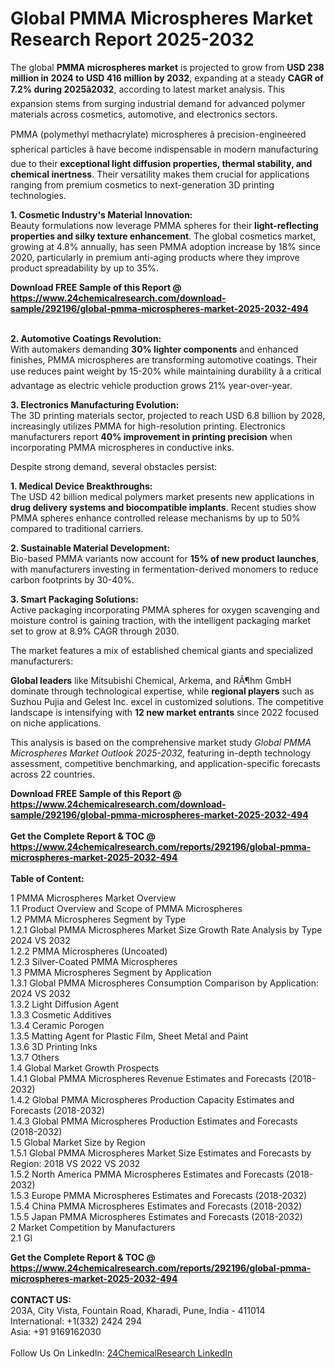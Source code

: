 <h1>Global PMMA Microspheres Market Research Report 2025-2032</h1><p>The global <strong>PMMA microspheres market</strong> is projected to grow from <strong>USD 238 million in 2024 to USD 416 million by 2032</strong>, expanding at a steady <strong>CAGR of 7.2% during 2025â2032</strong>, according to latest market analysis. This expansion stems from surging industrial demand for advanced polymer materials across cosmetics, automotive, and electronics sectors.</p><p>PMMA (polymethyl methacrylate) microspheres â precision-engineered spherical particles â have become indispensable in modern manufacturing due to their <strong>exceptional light diffusion properties, thermal stability, and chemical inertness</strong>. Their versatility makes them crucial for applications ranging from premium cosmetics to next-generation 3D printing technologies.</p><p><strong>1. Cosmetic Industry's Material Innovation:</strong><br>
Beauty formulations now leverage PMMA spheres for their <strong>light-reflecting properties and silky texture enhancement</strong>. The global cosmetics market, growing at 4.8% annually, has seen PMMA adoption increase by 18% since 2020, particularly in premium anti-aging products where they improve product spreadability by up to 35%.</p><div><b>Download FREE Sample of this Report @ 
            <a href="https://www.24chemicalresearch.com/download-sample/292196/global-pmma-microspheres-market-2025-2032-494">
            https://www.24chemicalresearch.com/download-sample/292196/global-pmma-microspheres-market-2025-2032-494</a></b></div><br><p><strong>2. Automotive Coatings Revolution:</strong><br>
With automakers demanding <strong>30% lighter components</strong> and enhanced finishes, PMMA microspheres are transforming automotive coatings. Their use reduces paint weight by 15-20% while maintaining durability â a critical advantage as electric vehicle production grows 21% year-over-year.</p><p><strong>3. Electronics Manufacturing Evolution:</strong><br>
The 3D printing materials sector, projected to reach USD 6.8 billion by 2028, increasingly utilizes PMMA for high-resolution printing. Electronics manufacturers report <strong>40% improvement in printing precision</strong> when incorporating PMMA microspheres in conductive inks.</p><p>Despite strong demand, several obstacles persist:</p><p><strong>1. Medical Device Breakthroughs:</strong><br>
The USD 42 billion medical polymers market presents new applications in <strong>drug delivery systems and biocompatible implants</strong>. Recent studies show PMMA spheres enhance controlled release mechanisms by up to 50% compared to traditional carriers.</p><p><strong>2. Sustainable Material Development:</strong><br>
Bio-based PMMA variants now account for <strong>15% of new product launches</strong>, with manufacturers investing in fermentation-derived monomers to reduce carbon footprints by 30-40%.</p><p><strong>3. Smart Packaging Solutions:</strong><br>
Active packaging incorporating PMMA spheres for oxygen scavenging and moisture control is gaining traction, with the intelligent packaging market set to grow at 8.9% CAGR through 2030.</p><p>The market features a mix of established chemical giants and specialized manufacturers:</p><p><strong>Global leaders</strong> like Mitsubishi Chemical, Arkema, and RÃ¶hm GmbH dominate through technological expertise, while <strong>regional players</strong> such as Suzhou Pujia and Gelest Inc. excel in customized solutions. The competitive landscape is intensifying with <strong>12 new market entrants</strong> since 2022 focused on niche applications.</p><p>This analysis is based on the comprehensive market study <em>Global PMMA Microspheres Market Outlook 2025-2032</em>, featuring in-depth technology assessment, competitive benchmarking, and application-specific forecasts across 22 countries.</p><div><b>Download FREE Sample of this Report @ 
            <a href="https://www.24chemicalresearch.com/download-sample/292196/global-pmma-microspheres-market-2025-2032-494">
            https://www.24chemicalresearch.com/download-sample/292196/global-pmma-microspheres-market-2025-2032-494</a></b></div><br><div><b>Get the Complete Report & TOC @ 
            <a href="https://www.24chemicalresearch.com/reports/292196/global-pmma-microspheres-market-2025-2032-494">
            https://www.24chemicalresearch.com/reports/292196/global-pmma-microspheres-market-2025-2032-494</a></b></div><br>
            <b>Table of Content:</b><p>1 PMMA Microspheres Market Overview<br />
    1.1 Product Overview and Scope of PMMA Microspheres<br />
    1.2 PMMA Microspheres Segment by Type<br />
        1.2.1 Global PMMA Microspheres Market Size Growth Rate Analysis by Type 2024 VS 2032<br />
        1.2.2 PMMA Microspheres (Uncoated)<br />
        1.2.3 Silver-Coated PMMA Microspheres<br />
    1.3 PMMA Microspheres Segment by Application<br />
        1.3.1 Global PMMA Microspheres Consumption Comparison by Application: 2024 VS 2032<br />
        1.3.2 Light Diffusion Agent<br />
        1.3.3 Cosmetic Additives<br />
        1.3.4 Ceramic Porogen<br />
        1.3.5 Matting Agent for Plastic Film, Sheet Metal and Paint<br />
        1.3.6 3D Printing Inks<br />
        1.3.7 Others<br />
    1.4 Global Market Growth Prospects<br />
        1.4.1 Global PMMA Microspheres Revenue Estimates and Forecasts (2018-2032)<br />
        1.4.2 Global PMMA Microspheres Production Capacity Estimates and Forecasts (2018-2032)<br />
        1.4.3 Global PMMA Microspheres Production Estimates and Forecasts (2018-2032)<br />
    1.5 Global Market Size by Region<br />
        1.5.1 Global PMMA Microspheres Market Size Estimates and Forecasts by Region: 2018 VS 2022 VS 2032<br />
        1.5.2 North America PMMA Microspheres Estimates and Forecasts (2018-2032)<br />
        1.5.3 Europe PMMA Microspheres Estimates and Forecasts (2018-2032)<br />
        1.5.4 China PMMA Microspheres Estimates and Forecasts (2018-2032)<br />
        1.5.5 Japan PMMA Microspheres Estimates and Forecasts (2018-2032)<br />
2 Market Competition by Manufacturers<br />
    2.1 Gl</p><div><b>Get the Complete Report & TOC @ 
            <a href="https://www.24chemicalresearch.com/reports/292196/global-pmma-microspheres-market-2025-2032-494">
            https://www.24chemicalresearch.com/reports/292196/global-pmma-microspheres-market-2025-2032-494</a></b></div><br><b>CONTACT US:</b><br>
            203A, City Vista, Fountain Road, Kharadi, Pune, India - 411014<br>
            International: +1(332) 2424 294<br>
            Asia: +91 9169162030 <br><br>
            Follow Us On LinkedIn: <a href="https://www.linkedin.com/company/24chemicalresearch/">24ChemicalResearch LinkedIn</a>